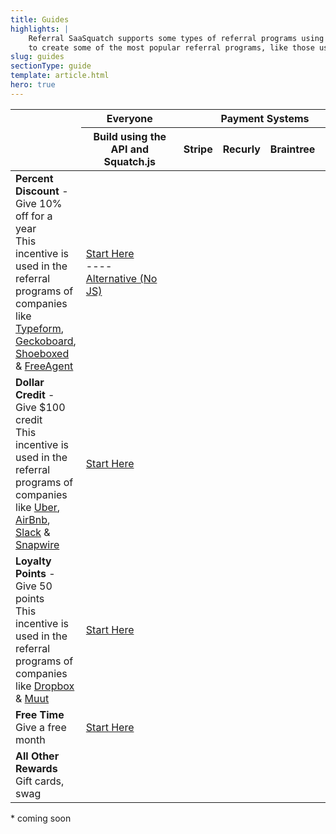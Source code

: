 ```yaml
---
title: Guides
highlights: |
    Referral SaaSquatch supports some types of referral programs using the REST API and Squatch.js, and others by native payment system integrations. Our guides show you how to use SaaSquatch 
    to create some of the most popular referral programs, like those used by Dropbox, Uber and Typeform. These guides just scratch the surface of what's possible with the SaaSquatch platform.
slug: guides
sectionType: guide
template: article.html
hero: true
---
```



<table class="table docs-guide-summary">
<colgroup span=1 class="docs-guide-program">
<colgroup span=1 class="docs-guide-api">
<colgroup span=4 class="docs-guide-payments">

<thead>
<tr>
<th></th>
<th>
 Everyone
</th>
<th colspan=4 style="text-align: center; padding-right: 20px;">
<i class="fa fa-cloud"></i> Payment Systems
</th>
<tr>
    <td></td>
    <th><div class="muted" style="min-width: 140px">Build using the API 
    and Squatch.js</div>
    </th>
    <th>Stripe</th>
    <th>Recurly</th>
    <th>Braintree</th>
    <th>Zuora</th>
</tr>
</thead>
<tbody>
<tr>
    <td><strong>Percent Discount</strong> <span class="muted"> - Give 10% off for a year</span>
    <div class="muted">
    This incentive is used in the referral programs of companies like <a href="http://www.typeform.com/">Typeform</a>, <a href="https://www.geckoboard.com/">Geckoboard</a>, <a href="https://www.shoeboxed.com/">Shoeboxed</a>
    &amp; <a href="http://www.freeagent.com/">FreeAgent</a></div>
    </td>
    <td>
     <a href="/guides/percent-discount"><i class="fa fa-2x fa-book"></i> Start Here</a><br/>
     ----<br/>
     <a href="/guides/percent-discount-nojs" ><i class="fa fa-book"></i> Alternative (No JS)</a>
    </td>
    <td><a href="/stripe"><i class="fa fa-2x fa-book"></i></a></td>
    <td><a href="/recurly"><i class="fa fa-2x fa-book"></i></a></td>
    <td><a href="/braintree"><i class="fa fa-2x fa-book"></i></a></td>
    <td><a href="/zuora"><i class="fa fa-2x fa-book"></i></a></td>
</tr>
<tr>
    <td><strong>Dollar Credit</strong> <span class="muted"> - Give $100 credit</span>
    <div class="muted">This incentive is used in the referral programs of companies like 
     <a href="https://www.uber.com/">Uber</a>, <a href="https://www.airbnb.ca/">AirBnb</a>, <a href="https://slack.com/">Slack</a> &amp; <a href="https://www.snapwi.re/">Snapwire</a></div>
    </td>
    <td><a href="/guides/dollar-credit"><i class="fa fa-2x fa-book"></i> Start Here</a></td>
    <td><a href="/stripe/#dollar-credit-rewards"><i class="fa fa-2x fa-book"></i></a></td>
    <td><a href="/recurly/#dollar-credit-rewards"><i class="fa fa-2x fa-book"></i></a></td>
    <td><i class="fa fa-2x fa-circle"></i></td>
    <td><a href="/zuora"><i class="fa fa-2x fa-book"></i></a></td>
</tr>
<tr>
    <td><strong>Loyalty Points</strong> <span class="muted"> - Give 50 points</span>
    <div class="muted">This incentive is used in the referral programs of companies like <a href="https://www.dropbox.com/">Dropbox</a> &amp; <a href="https://muut.com/">Muut</a></div>
    </td>
    <td><a href="/guides/point-reward"><i class="fa fa-2x fa-book"></i> Start Here</a></td>
    <td><a href="/stripe/#arbitrary-rewards"><i class="fa fa-2x fa-book"></i></a></td>
    <td><a href="/recurly/#arbitrary-rewards"><i class="fa fa-2x fa-book"></i></a></td>
    <td><i class="fa fa-2x fa-circle"></i></td>
    <td><a href="/zuora"><i class="fa fa-2x fa-book"></i></a></td>
</tr>
<tr>
    <td><strong>Free Time</strong>
    <div class="muted">Give a free month</div>
    </td>
    <td><a href="/guides/time-reward"><i class="fa fa-2x fa-book"></i> Start Here</a></td>
    <td><a href="/stripe/#arbitrary-rewards"><i class="fa fa-2x fa-book"></i></a></td>
    <td><a href="/recurly/#arbitrary-rewards"><i class="fa fa-2x fa-book"></i></a></td>
    <td><i class="fa fa-2x fa-circle"></i></td>
    <td><a href="/zuora"><i class="fa fa-2x fa-book"></i></a></td>
</tr>
<tr>
    <td><strong>All Other Rewards</strong>
    <div class="muted">Gift cards, swag</div>
    </td>
    <td><i class="fa fa-3x fa-book fa-grey"></i></td>
    <td><a href="/stripe/#arbitrary-rewards"><i class="fa fa-2x fa-book"></i></a></td>
    <td><a href="/recurly/#arbitrary-rewards"><i class="fa fa-2x fa-book"></i></a></td>
    <td><i class="fa fa-2x fa-circle"></i></td>
    <td><a href="/zuora"><i class="fa fa-2x fa-book"></i></a></td>
</tr>
</tbody>
</table>


<p class="muted">* <i class="fa fa-book"></i> coming soon</p>